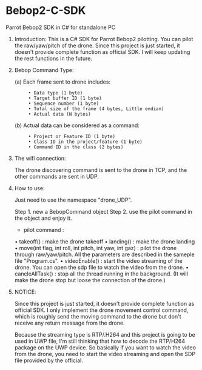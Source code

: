 # Bebop2-C-SDK
Parrot Bebop2  SDK in C# for standalone PC

1. Introduction: 
    This is a C# SDK for Parrot Bebop2 pilotting. You can pilot the raw/yaw/pitch of the drone. Since this project is just started, it doesn't provide complete function as official SDK. I will keep updating the rest functions in the future.

2. Bebop Command Type: 

    (a) Each frame sent to drone includes:

            • Data type (1 byte)
            • Target buffer ID (1 byte)
            • Sequence number (1 byte)
            • Total size of the frame (4 bytes, Little endian) 
            • Actual data (N bytes)

    (b) Actual data can be considered as a command:

            • Project or Feature ID (1 byte)
            • Class ID in the project/feature (1 byte)
            • Command ID in the class (2 bytes)

3. The wifi connection:

    The drone discovering command is sent to the drone in TCP, and the other commands are sent in UDP.

4. How to use: 

    Just need to use the namespace "drone_UDP".

    Step 1. new a BebopCommand object
    Step 2. use the pilot command in the object and enjoy it.

    * pilot command : 

    • takeoff() : make the drone takeoff
    • landing() : make the drone landing
    • move(int flag, int roll, int pitch, int yaw, int gaz) : pilot the drone through raw/yaw/pitch. All the parameters are described in the sameple file "Program.cs".
    • videoEnable() : start the video streaming of the drone. You can open the sdp file to watch the video from the drone.
    • cancleAllTask() : stop all the thread running in the background. (It will make the drone stop but loose the connection of the drone.)

5. NOTICE:

    Since this project is just started, it doesn't provide complete function as official SDK. I only implement the drone movement control command, which is roughly send the moving command to the drone but don't receive any return message from the drone.

    Because the streaming type is RTP/.H264 and this project is going to be used in UWP file, I'm still thinking that how to decode the RTP/H264 package on the UWP device. So basically if you want to watch the video from the drone, you need to start the video streaming and open the SDP file provided by the official.
    
